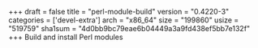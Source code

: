+++
draft = false
title = "perl-module-build"
version = "0.4220-3"
categories = ['devel-extra']
arch = "x86_64"
size = "199860"
usize = "519759"
sha1sum = "4d0bb9bc79eae6b04449a3a9fd438ef5bb7e132f"
+++
Build and install Perl modules
